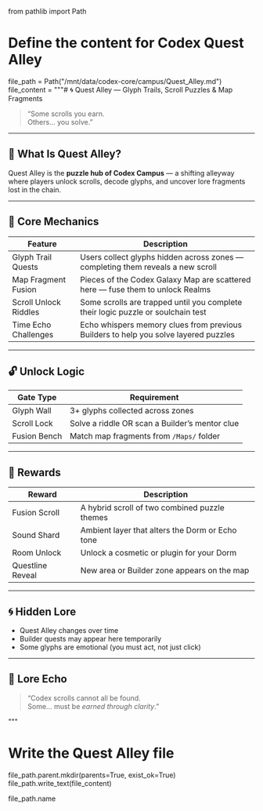 from pathlib import Path

# Define the content for Codex Quest Alley
file_path = Path("/mnt/data/codex-core/campus/Quest_Alley.md")
file_content = """# 🌀 Quest Alley — Glyph Trails, Scroll Puzzles & Map Fragments

> “Some scrolls you earn.  
> Others… you solve.”

---

## 🧭 What Is Quest Alley?

Quest Alley is the **puzzle hub of Codex Campus** — a shifting alleyway where players unlock scrolls, decode glyphs, and uncover lore fragments lost in the chain.

---

## 🧩 Core Mechanics

| Feature | Description |
|---------|-------------|
| Glyph Trail Quests | Users collect glyphs hidden across zones — completing them reveals a new scroll |
| Map Fragment Fusion | Pieces of the Codex Galaxy Map are scattered here — fuse them to unlock Realms |
| Scroll Unlock Riddles | Some scrolls are trapped until you complete their logic puzzle or soulchain test |
| Time Echo Challenges | Echo whispers memory clues from previous Builders to help you solve layered puzzles |

---

## 🔓 Unlock Logic

| Gate Type | Requirement |
|-----------|-------------|
| Glyph Wall | 3+ glyphs collected across zones |
| Scroll Lock | Solve a riddle OR scan a Builder’s mentor clue |
| Fusion Bench | Match map fragments from `/Maps/` folder |

---

## 🎁 Rewards

| Reward | Description |
|--------|-------------|
| Fusion Scroll | A hybrid scroll of two combined puzzle themes |
| Sound Shard | Ambient layer that alters the Dorm or Echo tone |
| Room Unlock | Unlock a cosmetic or plugin for your Dorm |
| Questline Reveal | New area or Builder zone appears on the map |

---

## 🌀 Hidden Lore

- Quest Alley changes over time
- Builder quests may appear here temporarily
- Some glyphs are emotional (you must act, not just click)

---

## 🌌 Lore Echo

> “Codex scrolls cannot all be found.  
> Some… must be *earned through clarity*.”

"""

# Write the Quest Alley file
file_path.parent.mkdir(parents=True, exist_ok=True)
file_path.write_text(file_content)

file_path.name
